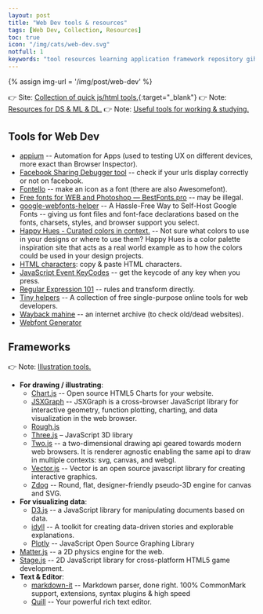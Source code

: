 ```yaml
---
layout: post
title: "Web Dev tools & resources"
tags: [Web Dev, Collection, Resources]
toc: true
icon: "/img/cats/web-dev.svg"
notfull: 1
keywords: "tool resources learning application framework repository gihub package plugins extensions font ligatures useful tools frameworks javascript frameworks library plugins extensions dev tools"
---
```


{% assign img-url = '/img/post/web-dev' %}

👉 Site: [Collection of quick js/html tools.](https://dinhanhthi.github.io/tools/){:target="_blank"}
👉 Note: [Resources for DS & ML & DL.](/data-ml-tools-resources/)
👉 Note: [Useful tools for working & studying.](/good-applications-useful-tools/)

## Tools for Web Dev

- [appium](http://appium.io/) -- Automation for Apps (used to testing UX on different devices, more exact than Browser Inspector).
- [Facebook Sharing Debugger tool](https://developers.facebook.com/tools/debug/) -- check if your urls display correctly or not on facebook.
- [Fontello](https://fontello.com/) -- make an icon as a font (there are also Awesomefont).
- [Free fonts for WEB and Photoshop — BestFonts.pro](https://en.bestfonts.pro/) -- may be illegal.
- [google-webfonts-helper](https://google-webfonts-helper.herokuapp.com/fonts) -- A Hassle-Free Way to Self-Host Google Fonts -- giving us font files and font-face declarations based on the fonts, charsets, styles, and browser support you select.
- [Happy Hues - Curated colors in context.](https://www.happyhues.co/palettes/17) -- Not sure what colors to use in your designs or where to use them? Happy Hues is a color palette inspiration site that acts as a real world example as to how the colors could be used in your design projects.
- [HTML characters](https://www.key-shortcut.com/en/writing-systems/35-symbols/arrows): copy & paste HTML characters.
- [JavaScript Event KeyCodes](https://keycode.info/) -- get the keycode of any key when you press.
- [Regular Expression 101](https://regex101.com/) -- rules and transform directly.
- [Tiny helpers](https://github.com/stefanjudis/tiny-helpers) -- A collection of free single-purpose online tools for web developers.
- [Wayback mahine](https://web.archive.org/) -- an internet archive (to check old/dead websites).
- [Webfont Generator](https://www.fontsquirrel.com/tools/webfont-generator)

## Frameworks

👉 Note: [Illustration tools.](/good-applications-useful-tools/#illustration-tools)

- **For drawing / illustrating**:
  - [Chart.js](https://www.chartjs.org/) -- Open source HTML5 Charts for your website.
  - [JSXGraph](http://jsxgraph.uni-bayreuth.de/wp/) -- JSXGraph is a cross-browser JavaScript library for interactive geometry, function plotting, charting, and data visualization in the web browser.
  - [Rough.js](https://roughjs.com/)
  - [Three.js](https://threejs.org/) – JavaScript 3D library
  - [Two.js](https://two.js.org/) -- a two-dimensional drawing api geared towards modern web browsers. It is renderer agnostic enabling the same api to draw in multiple contexts: svg, canvas, and webgl.
  - [Vector.js](https://vectorjs.org/examples/) -- Vector is an open source javascript library for creating interactive graphics.
  - [Zdog](https://zzz.dog/) -- Round, flat, designer-friendly pseudo-3D engine for canvas and SVG.
- **For visualizing data**:
  - [D3.js](https://d3js.org/) -- a JavaScript library for manipulating documents based on data.
  - [idyll](https://idyll-lang.org/) -- A toolkit for creating data-driven stories and explorable explanations.
  - [Plotly](https://plotly.com/javascript/) -- JavaScript Open Source Graphing Library
- [Matter.js](https://brm.io/matter-js/) -- a 2D physics engine for the web.
- [Stage.js](https://piqnt.com/stage.js/) -- 2D JavaScript library for cross-platform HTML5 game development.
- **Text & Editor**:
  - [markdown-it](https://github.com/markdown-it/markdown-it) -- Markdown parser, done right. 100% CommonMark support, extensions, syntax plugins & high speed
  - [Quill](https://quilljs.com/) -- Your powerful rich text editor.